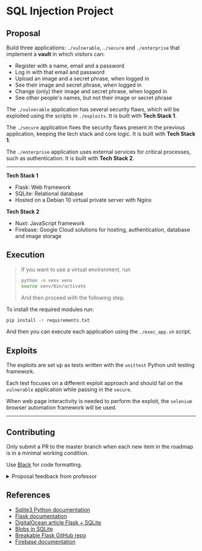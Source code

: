 # SQL Injection Project

## Proposal
Build three applications: `./vulnerable`,  `./secure` and `./enterprise` that implement a **vault** in which visitors can:
 - Register with a name, email and a password
 - Log in with that email and password
 - Upload an image and a secret phrase, when logged in
 - See their image and secret phrase, when logged in
 - Change (only) their image and secret phrase, when logged in
 - See other people's names, but not their image or secret phrase

The `./vulnerable` application has several security flaws, which will be exploited using the scripts in `./exploits`. It is built with **Tech Stack 1**.

The `./secure` application fixes the security flaws present in the previous application, keeping the tech stack and core logic. It is built with **Tech Stack 1**.

The `./enterprise` application uses external services for critical processes, such as authentication. It is built with **Tech Stack 2**.

---

**Tech Stack 1**
 - Flask: Web framework
 - SQLite: Relational database
 - Hosted on a Debian 10 virtual private server with Nginx

**Tech Stack 2**
 - Nuxt: JavaScript framework
 - Firebase: Google Cloud solutions for hosting, authentication, database and image storage

## Execution

> If you want to use a virtual environment, run
> ```bash
> python -m venv venv
> source venv/bin/activate
> ```
> And then proceed with the following step.

To install the required modules run:
```bash
pip install -r requirements.txt
```

And then you can execute each application using the `./exec_app.sh` script.

## Exploits

The exploits are set up as tests written with the `unittest` Python unit testing framework.

Each test focuses on a different exploit approach and should fail on the `vulnerable` application while passing in the `secure`.

When web page interactivity is needed to perform the exploit, the `selenium` browser automation framework will be used.

---

## Contributing

Only submit a PR to the master branch when each new item in the roadmap is in a minimal working condition.

Use [Black](https://github.com/python/black) for code formatting.

<details>
<summary>Proposal feedback from professor</summary>
Caro Nicholas e restantes elementos do grupo,

Obrigado pelo e-mail com a proposta de tema.

SQL injection (de entre as várias vulnerabilidades inerentes a validação de inputs imprópria/inexistente), é um tópico relativamente simples mas que pode dar um trabalho interessante.

Fazer o trabalho em três passos (construção de aplicação vulnerável, exploração das vulnerabilidades, e correção/mitigação) é uma abordagem comum e aceitável.

Se virem o SEED Labs focado em SQLi, p.ex, irão encontrar uma abordagem semelhante lá também.

Posso deixar algumas sugestões de tópicos que podem pesquisar e eventualmente acrescentar ao vosso trabalho:

 - Explorar Web Application Firewalls (WAFs), especialmente se tiverem em consideração TLS/HTTPS -- são ferramentas muito comuns, e são úteis p.ex. quando não temos acesso a corrigir o código vulnerável. Também são úteis para detetar utilizadores que estejam a tentar fazer SQLi.

 - Se mantiverem a escolha de tecnologias que mencionaram também podem fazer um trabalho mais abrangente, não focado apenas em SQLi mas também noutras vulnerabilidades comuns em aplicações Flask (code injection, SSTI, etc. -- p.ex. https://github.com/stephenbradshaw/breakableflask) e eventual mitigação.

 - Se quiserem testar diferentes técnicas de SQLi, podem também inspirar-se em algo tipo DVWA (https://github.com/digininja/DVWA) e eventualmente usar ferramentas de ataque automatizadas.

Claro que as sugestões também dependem do progresso que forem fazendo ao longo das semanas, e dos tópicos que mais despertarem o vosso interesse.
</details>

## References
 - [Sqlite3 Python documentation](https://docs.python.org/3/library/sqlite3.html)
 - [Flask documentation](https://flask.palletsprojects.com/en/2.2.x/)
 - [DigitalOcean article Flask + SQLite](https://www.digitalocean.com/community/tutorials/how-to-use-an-sqlite-database-in-a-flask-application)
 - [Blobs in SQLite](https://stackoverflow.com/questions/51301395/how-to-store-a-jpg-in-an-sqlite-database-with-python)
 - [Breakable Flask GitHub repo](https://github.com/stephenbradshaw/breakableflask)
 - [Firebase documentation](https://firebase.google.com/docs)

